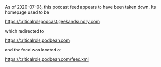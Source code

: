 As of 2020-07-08, this podcast feed appears to have been taken down. Its homepage used to be

https://criticalrolepodcast.geekandsundry.com

which redirected to

https://criticalrole.podbean.com

and the feed was located at

https://criticalrole.podbean.com/feed.xml
